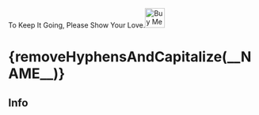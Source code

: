 <script lang="ts">
  import { removeHyphensAndCapitalize, HomeCards, SupportBanner, TechInfo, BellActiveAltOutline, insertObjectToArray, excludeByTitle, cards, info, pkg } from 'runes-webkit';
  
  const cardsToExclude = ['Seven Props']
  const brand = {
    title: 'Brands, Regular, and Solid Icons',
    description: '2000+ SVG Icons.',
    icon: BellActiveAltOutline,
    icon_class: 'text-green-500'
  }
  let filteredCards = $state(insertObjectToArray(excludeByTitle(cards, cardsToExclude), brand, 2))
  
</script>

<SupportBanner>
    To Keep It Going, Please Show Your Love.<a href='https://ko-fi.com/Z8Z2CHALG' target='_blank'><img height='40' style='border:0px;height:40px;' src='https://storage.ko-fi.com/cdn/kofi3.png?v=3' alt='Buy Me a Coffee at ko-fi.com' /></a>
</SupportBanner>

<h1 class='flex justify-center my-8'>{removeHyphensAndCapitalize(__NAME__)}</h1>
<HomeCards cards={filteredCards}/>
<h2 class='flex justify-center my-8'>Info</h2>
<HomeCards cards={info} />
<TechInfo {...pkg}/>